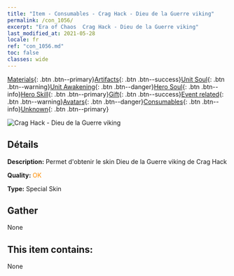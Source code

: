 ```yaml
---
title: "Item - Consumables - Crag Hack - Dieu de la Guerre viking"
permalink: /con_1056/
excerpt: "Era of Chaos  Crag Hack - Dieu de la Guerre viking"
last_modified_at: 2021-05-28
locale: fr
ref: "con_1056.md"
toc: false
classes: wide
---
```

 [Materials](/ItemsFR/){: .btn .btn--primary}[Artifacts](/ItemsFR/Artifacts/){: .btn .btn--success}[Unit Soul](/ItemsFR/UnitSoul/){: .btn .btn--warning}[Unit Awakening](/ItemsFR/UnitAwakening/){: .btn .btn--danger}[Hero Soul](/ItemsFR/HeroSoul/){: .btn .btn--info}[Hero Skill](/ItemsFR/HeroSkill/){: .btn .btn--primary}[Gift](/ItemsFR/Gift/){: .btn .btn--success}[Event related](/ItemsFR/Events/){: .btn .btn--warning}[Avatars](/ItemsFR/Avatars/){: .btn .btn--danger}[Consumables](/ItemsFR/Consumables/){: .btn .btn--info}[Unknown](/ItemsFR/Unknown/){: .btn .btn--primary}

 ![Crag Hack - Dieu de la Guerre viking](/images/h/h_CragHack3.jpg)

## Détails
 **Description:** Permet d'obtenir le skin Dieu de la Guerre viking de Crag Hack

 **Quality:** <span style="color: #FF8C00">OK</span>

 **Type:** Special Skin

## Gather

  None

## This item contains:

  None

